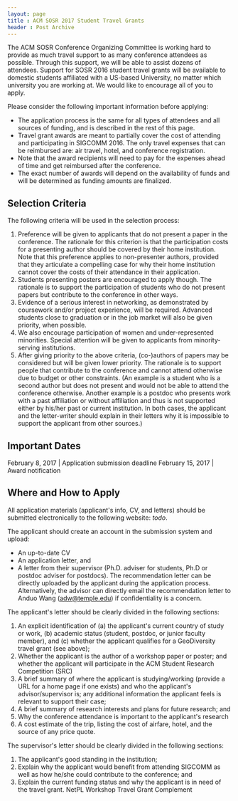 ```yaml
---
layout: page
title : ACM SOSR 2017 Student Travel Grants
header : Post Archive
---
```


<!-- ## ACM SOSR 2017 Student Travel Grants -->

The ACM SOSR Conference Organizing Committee is working hard to provide as much travel support to as many conference attendees as possible. Through this support, we will be able to assist dozens of attendees. Support for SOSR 2016 student travel grants will be available to domestic students affiliated with a US-based University, no matter which university you are working at. We would like to encourage all of you to apply.

Please consider the following important information before applying:

- The application process is the same for all types of attendees and all sources of funding, and is described in the rest of this page.
- Travel grant awards are meant to partially cover the cost of attending and participating in SIGCOMM 2016. The only travel expenses that can be reimbursed are: air travel, hotel, and conference registration.
- Note that the award recipients will need to pay for the expenses ahead of time and get reimbursed after the conference.
- The exact number of awards will depend on the availability of funds and will be determined as funding amounts are finalized.

## Selection Criteria

The following criteria will be used in the selection process:

1. Preference will be given to applicants that do not present a paper in the conference. The rationale for this criterion is that the participation costs for a presenting author should be covered by their home institution. Note that this preference applies to non-presenter authors, provided that they articulate a compelling case for why their home institution cannot cover the costs of their attendance in their application.
1. Students presenting posters are encouraged to apply though. The rationale is to support the participation of students who do not present papers but contribute to the conference in other ways.
1. Evidence of a serious interest in networking, as demonstrated by coursework and/or project experience, will be required. Advanced students close to graduation or in the job market will also be given priority, when possible.
1. We also encourage participation of women and under-represented minorities. Special attention will be given to applicants from minority-serving institutions.
1. After giving priority to the above criteria, (co-)authors of papers may be considered but will be given lower priority. The rationale is to support people that contribute to the conference and cannot attend otherwise due to budget or other constraints. (An example is a student who is a second author but does not present and would not be able to attend the conference otherwise. Another example is a postdoc who presents work with a past affiliation or without affiliation and thus is not supported either by his/her past or current institution. In both cases, the applicant and the letter-writer should explain in their letters why it is impossible to support the applicant from other sources.)  <!-- (Updated) To increase the geographic diversity of the SIGCOMM attendee population, researchers early in their career (at most five years of full-time, full-level [non-postdoc] post-PhD employment) researchers preferably early in their career may be funded via SIGCOMM's GeoDiversity Grants (applicants who are at most five years of full-time, full-level [non-postdoc] post-PhD employment will be given higher priority). Because the intent of the grants is to increase participation from countries historically under-represented at the SIGCOMM conference (e.g. Latin America, Africa, and parts of Asia), applicants should be from such countries. -->

## Important Dates

February 8, 2017 | Application submission deadline 
February 15, 2017 | Award notification

## Where and How to Apply

All application materials (applicant's info, CV, and letters) should be submitted electronically to the following website: _todo_.

The applicant should create an account in the submission system and upload:

- An up-to-date CV
- An application letter, and
- A letter from their supervisor (Ph.D. adviser for students, Ph.D or postdoc adviser for postdocs). The recommendation letter can be directly uploaded by the applicant during the application process. Alternatively, the advisor can directly email the recommendation letter to Anduo Wang (adw@temple.edu) if confidentiality is a concern.

The applicant's letter should be clearly divided in the following sections:

1. An explicit identification of (a) the applicant's current country of study or work, (b) academic status (student, postdoc, or junior faculty member), and (c) whether the applicant qualifies for a GeoDiversity travel grant (see above);
1. Whether the applicant is the author of a workshop paper or poster; and whether the applicant will participate in the ACM Student Research Competition (SRC)
1. A brief summary of where the applicant is studying/working (provide a URL for a home page if one exists) and who the applicant's advisor/supervisor is; any additional information the applicant feels is relevant to support their case;
1. A brief summary of research interests and plans for future research; and
1. Why the conference attendance is important to the applicant's research
1. A cost estimate of the trip, listing the cost of airfare, hotel, and the source of any price quote.

The supervisor's letter should be clearly divided in the following sections:

1. The applicant's good standing in the institution;
1. Explain why the applicant would benefit from attending SIGCOMM as well as how he/she could contribute to the conference; and
1. Explain the current funding status and why the applicant is in need of the travel grant.
NetPL Workshop Travel Grant Complement
